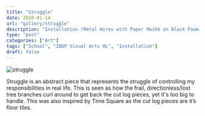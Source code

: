 ```yaml
---
title: "Struggle"
date: 2020-01-14
url: "gallery/struggle"
description: "Installation (Metal Wires with Paper Maché on Black Foam Board); 44(W) x 47.5(H) x 30(D) cm"
type: "post"
categories: ["Art"]
tags: ["School", "IBDP Visual Arts HL", "Installation"]
draft: false
---
```


![struggle](/images/post/VA/struggle.jpg)

Struggle is an abstract piece that represents the struggle of controlling my responsibilities in real life. This is seen as how the frail, directionless/lost tree branches curl around to get back the cut log pieces, yet it's too big to handle. This was also inspired by Time Square as the cut log pieces are it’s floor tiles.
